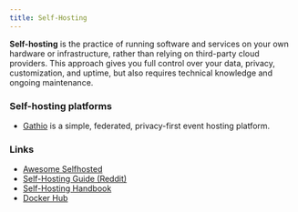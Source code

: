 ```yaml
---
title: Self-Hosting
---
```


**Self-hosting** is the practice of running software and services on your own hardware or infrastructure, rather than relying on third-party cloud providers. This approach gives you full control over your data, privacy, customization, and uptime, but also requires technical knowledge and ongoing maintenance.

### Self-hosting platforms

- [Gathio](https://gath.io/) is a simple, federated, privacy-first event hosting platform.

### Links

- [Awesome Selfhosted](https://github.com/awesome-selfhosted/awesome-selfhosted)
- [Self-Hosting Guide (Reddit)](https://www.reddit.com/r/selfhosted/wiki/index/)
- [Self-Hosting Handbook](https://selfhostinghandbook.com/)
- [Docker Hub](https://hub.docker.com/)
